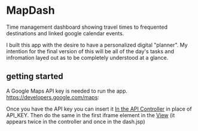 # MapDash
Time management dashboard showing travel times to frequented destinations and linked google calendar events. 

I built this app with the desire to have a personalized digital "planner". My intention for the final version of this will be all of the day's tasks and infromation layed out as to be completely understood at a glance.



## getting started
A Google Maps API key is needed to run the app. https://developers.google.com/maps:

Once you have the API key you can insert it [In the API Controller](https://github.com/AJamesonan/MapDash/blob/master/src/main/java/com/codingdojo/controller/APIController.java) in place of API_KEY. 
Then do the same in the first iframe element in the [View](https://github.com/AJamesonan/MapDash/blob/master/src/main/webapp/WEB-INF/dash.jsp)
(it appears twice in the controller and once in the dash.jsp)

